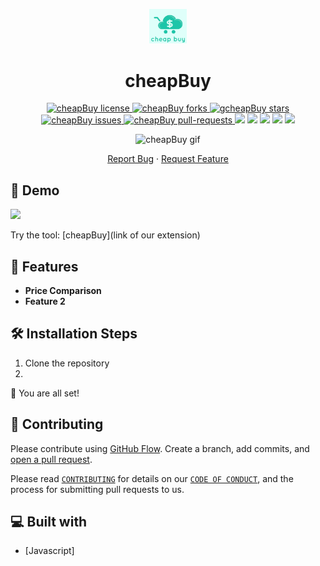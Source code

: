 <p align="center">
  <a href="link-of-our-extension">
    <img alt="GitHub Profile Readme Generator" src="images/cheapbuy.png" width="60" />
  </a>
</p>
<h1 align="center">
  cheapBuy
</h1>

<!--Badges-->
<p align="center">
<a href="https://github.com/het-patel99/cheapBuy/blob/master/LICENSE" target="blank">
<img src="https://img.shields.io/github/license/het-patel99/cheapBuy?style=flat-square" alt="cheapBuy license" />
</a>
<a href="https://github.com/het-patel99/cheapBuy/fork" target="blank">
<img src="https://img.shields.io/github/forks/het-patel99/cheapBuy?style=flat-square" alt="cheapBuy forks"/>
</a>
<a href="https://github.com/het-patel99/cheapBuy/stargazers" target="blank">
<img src="https://img.shields.io/github/stars/het-patel99/cheapBuy?style=flat-square" alt="gcheapBuy stars"/>
</a>
<a href="https://github.com/het-patel99/cheapBuy/issues" target="blank">
<img src="https://img.shields.io/github/issues/het-patel99/cheapBuy?style=flat-square" alt="cheapBuy issues"/>
</a>
<a href="https://github.com/het-patel99/cheapBuy/pulls" target="blank">
<img src="https://img.shields.io/github/issues-pr/het-patel99/cheapBuy?style=flat-square" alt="cheapBuy pull-requests"/>
</a>
 <a href="https://github.com/het-patel99/cheapBuy/graphs/contributors" alt="Contributors">
 <img src="https://img.shields.io/github/contributors/het-patel99/cheapBuy" /></a>
  
  <a href="https://github.com/sal0ni/cheapBuy/milestones" alt="milestones">
 <img src="https://img.shields.io/github/milestones/all/het-patel99/cheapBuy" /></a> 
  
  <a href="https://github.com/sal0ni/cheapBuy/graphs/commit-activity" alt="commit activity">
 <img src="https://img.shields.io/github/commit-activity/w/het-patel99/cheapBuy" /></a> 
  
 <a href="https://img.shields.io/github/repo-size/het-patel99/cheapBuy" alt="repo size">
 <img src="https://img.shields.io/github/repo-size/het-patel99/cheapBuy" /></a>
  
  <a href="https://img.shields.io/tokei/lines/github/het-patel99/cheapBuy" alt="repo size">
 <img src="https://img.shields.io/tokei/lines/github/het-patel99/cheapBuy" /></a> 
  
  
</p>

<!--working of extension gif-->
<p align="center"><img src="images/cheapBuy.gif" alt="cheapBuy gif" /></p>

<p align="center">
    <a href="https://github.com/het-patel99/cheapBuy/issues/new/choose">Report Bug</a>
    ·
    <a href="https://github.com/het-patel99/cheapBuy/issues/new/choose">Request Feature</a>
</p>

## 🚀 Demo 
<a href="https://het-patel99.github.io/cheapBuy" target="blank">
  <img src="https://img.shields.io/website?url=------link-of-our-extension---------------r&logo=github&style=flat-square" />
</a>
<p>
Try the tool: [cheapBuy](link of our extension)
</p>

## 🧐 Features
- **Price Comparison**
- **Feature 2**

## 🛠️ Installation Steps

1. Clone the repository
2. 



🌟 You are all set!

## 🍰 Contributing
Please contribute using [GitHub Flow](https://guides.github.com/introduction/flow). Create a branch, add commits, and [open a pull request](https://github.com/het=patel99/cheapBuy/compare).

Please read [`CONTRIBUTING`](CONTRIBUTING.md) for details on our [`CODE OF CONDUCT`](CODE_OF_CONDUCT.md), and the process for submitting pull requests to us.


## 💻 Built with
- [Javascript]
